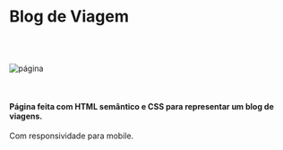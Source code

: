 <h1>Blog de Viagem</h1>
<br>
<br>

![página](https://github.com/user-attachments/assets/0a08004b-f830-422e-85fe-ea44ee59b1b0)

<br>
<h4> Página feita com HTML semântico e CSS para representar um blog de viagens. </h4>

Com responsividade para mobile.


